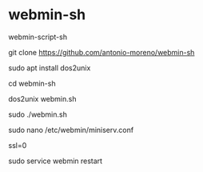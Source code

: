 # webmin-sh
webmin-script-sh

git clone https://github.com/antonio-moreno/webmin-sh

sudo apt install dos2unix 

cd webmin-sh

dos2unix webmin.sh

sudo ./webmin.sh

sudo nano /etc/webmin/miniserv.conf

ssl=0 

sudo service webmin restart
